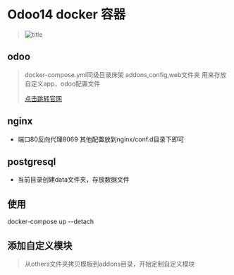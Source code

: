 # Odoo14 docker 容器
>![title](https://www.leppysoft.com/web/image/website/1/logo/%E6%B1%9F%E8%A5%BF%E4%BA%91%E7%89%9B%E7%A7%91%E6%8A%80?unique=ef3e9b8)
## odoo
>docker-compose.yml同级目录床架 addons,config,web文件夹
>用来存放自定义app，odoo配置文件
>
>[点击跳转官网](https://www.wingnew.com)
>

## nginx
* 端口80反向代理8069
其他配置放到nginx/conf.d目录下即可

## postgresql
* 当前目录创建data文件夹，存放数据文件

## 使用
docker-compose up --detach
## 添加自定义模块
>从others文件夹拷贝模板到addons目录，开始定制自定义模块

